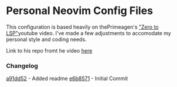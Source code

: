 # Personal Neovim Config Files

This configuration is based heavily on thePrimeagen's ["Zero to LSP"](https://www.youtube.com/watch?v=w7i4amO_zaE)youtube video.
I've made a few adjustments to accomodate my personal style and coding needs.

Link to his repo fromt he video [here](https://github.com/ThePrimeagen/init.lua)

### Changelog
[a91dd52]() - Added readme
[e6b8571]() - Initial Commit
